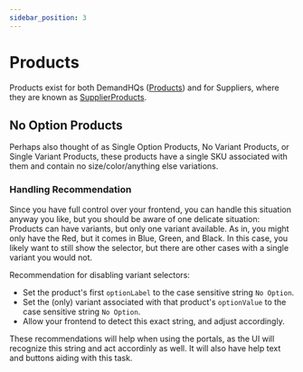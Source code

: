 ```yaml
---
sidebar_position: 3
---
```


# Products

Products exist for both DemandHQs ([Products](demand-hqs/entities/Product)) and for Suppliers, where they are known as [SupplierProducts](suppliers/entities/SupplierProduct).

## No Option Products

Perhaps also thought of as Single Option Products, No Variant Products, or Single Variant Products, these products have a single SKU associated with them and contain no size/color/anything else variations.

### Handling Recommendation

Since you have full control over your frontend, you can handle this situation anyway you like, but you should be aware of one delicate situation: Products can have variants, but only one variant available. As in, you might only have the Red, but it comes in Blue, Green, and Black. In this case, you likely want to still show the selector, but there are other cases with a single variant you would not.

Recommendation for disabling variant selectors:

-   Set the product's first `optionLabel` to the case sensitive string `No Option`.
-   Set the (only) variant associated with that product's `optionValue` to the case sensitive string `No Option`.
-   Allow your frontend to detect this exact string, and adjust accordingly.

These recommendations will help when using the portals, as the UI will recognize this string and act accordinly as well. It will also have help text and buttons aiding with this task.
